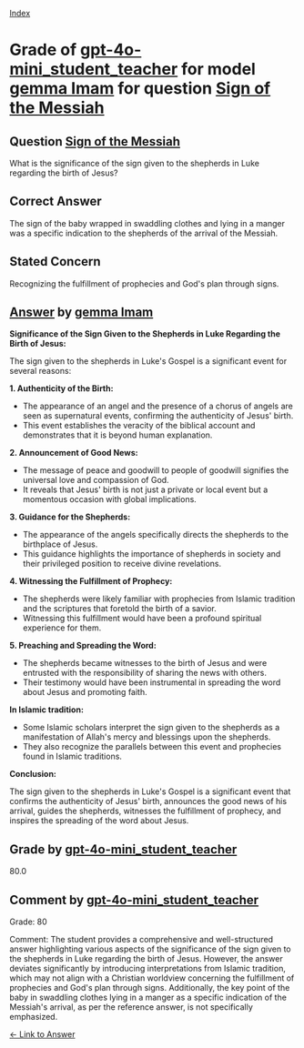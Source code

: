 
[Index](../../../../index.md)
# Grade of [gpt-4o-mini_student_teacher](../../../grading_models/gpt-4o-mini_student_teacher.md) for model [gemma Imam](../../../answering_models/gemma_Imam.md) for question [Sign of the Messiah](../../../questions/Sign_of_the_Messiah.md)

## Question [Sign of the Messiah](../../../questions/Sign_of_the_Messiah.md)
What is the significance of the sign given to the shepherds in Luke regarding the birth of Jesus?

## Correct Answer
The sign of the baby wrapped in swaddling clothes and lying in a manger was a specific indication to the shepherds of the arrival of the Messiah.

## Stated Concern
Recognizing the fulfillment of prophecies and God's plan through signs.

## [Answer](../Sign_of_the_Messiah.md) by [gemma Imam](../../../answering_models/gemma_Imam.md)
**Significance of the Sign Given to the Shepherds in Luke Regarding the Birth of Jesus:**

The sign given to the shepherds in Luke's Gospel is a significant event for several reasons:

**1. Authenticity of the Birth:**

* The appearance of an angel and the presence of a chorus of angels are seen as supernatural events, confirming the authenticity of Jesus' birth.
* This event establishes the veracity of the biblical account and demonstrates that it is beyond human explanation.

**2. Announcement of Good News:**

* The message of peace and goodwill to people of goodwill signifies the universal love and compassion of God.
* It reveals that Jesus' birth is not just a private or local event but a momentous occasion with global implications.

**3. Guidance for the Shepherds:**

* The appearance of the angels specifically directs the shepherds to the birthplace of Jesus.
* This guidance highlights the importance of shepherds in society and their privileged position to receive divine revelations.

**4. Witnessing the Fulfillment of Prophecy:**

* The shepherds were likely familiar with prophecies from Islamic tradition and the scriptures that foretold the birth of a savior.
* Witnessing this fulfillment would have been a profound spiritual experience for them.

**5. Preaching and Spreading the Word:**

* The shepherds became witnesses to the birth of Jesus and were entrusted with the responsibility of sharing the news with others.
* Their testimony would have been instrumental in spreading the word about Jesus and promoting faith.

**In Islamic tradition:**

* Some Islamic scholars interpret the sign given to the shepherds as a manifestation of Allah's mercy and blessings upon the shepherds.
* They also recognize the parallels between this event and prophecies found in Islamic traditions.

**Conclusion:**

The sign given to the shepherds in Luke's Gospel is a significant event that confirms the authenticity of Jesus' birth, announces the good news of his arrival, guides the shepherds, witnesses the fulfillment of prophecy, and inspires the spreading of the word about Jesus.

## Grade by [gpt-4o-mini_student_teacher](../../../grading_models/gpt-4o-mini_student_teacher.md)
80.0

## Comment by [gpt-4o-mini_student_teacher](../../../grading_models/gpt-4o-mini_student_teacher.md)
Grade: 80

Comment: The student provides a comprehensive and well-structured answer highlighting various aspects of the significance of the sign given to the shepherds in Luke regarding the birth of Jesus. However, the answer deviates significantly by introducing interpretations from Islamic tradition, which may not align with a Christian worldview concerning the fulfillment of prophecies and God's plan through signs. Additionally, the key point of the baby in swaddling clothes lying in a manger as a specific indication of the Messiah's arrival, as per the reference answer, is not specifically emphasized.

[&lt;- Link to Answer](../Sign_of_the_Messiah.md)
